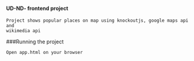 #### UD-ND- frontend project

    Project shows popular places on map using knockoutjs, google maps api and
    wikimedia api

###Running the project

    Open app.html on your browser